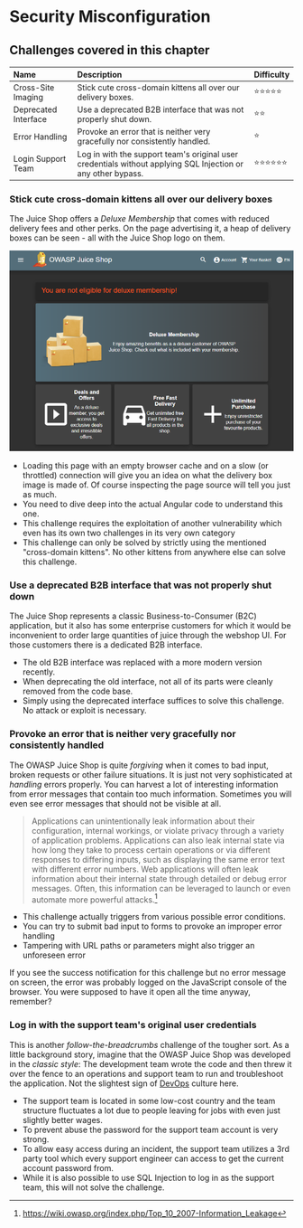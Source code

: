 # Security Misconfiguration

## Challenges covered in this chapter

| Name                 | Description                                                                                                  | Difficulty |
|:---------------------|:-------------------------------------------------------------------------------------------------------------|:-----------|
| Cross-Site Imaging   | Stick cute cross-domain kittens all over our delivery boxes.                                                 | ⭐⭐⭐⭐⭐   |
| Deprecated Interface | Use a deprecated B2B interface that was not properly shut down.                                              | ⭐⭐        |
| Error Handling       | Provoke an error that is neither very gracefully nor consistently handled.                                   | ⭐         |
| Login Support Team   | Log in with the support team's original user credentials without applying SQL Injection or any other bypass. | ⭐⭐⭐⭐⭐⭐  |

### Stick cute cross-domain kittens all over our delivery boxes

The Juice Shop offers a _Deluxe Membership_ that comes with reduced
delivery fees and other perks. On the page advertising it, a heap of
delivery boxes can be seen - all with the Juice Shop logo on them.

![Vanilla Deluxe Membership page](img/deluxe-membership_page.png)

* Loading this page with an empty browser cache and on a slow (or
  throttled) connection will give you an idea on what the delivery box
  image is made of. Of course inspecting the page source will tell you
  just as much.
* You need to dive deep into the actual Angular code to understand this
  one.
* This challenge requires the exploitation of another vulnerability
  which even has its own two challenges in its very own category
* This challenge can only be solved by strictly using the mentioned
  "cross-domain kittens". No other kittens from anywhere else can solve
  this challenge.

### Use a deprecated B2B interface that was not properly shut down

The Juice Shop represents a classic Business-to-Consumer (B2C)
application, but it also has some enterprise customers for which it
would be inconvenient to order large quantities of juice through the
webshop UI. For those customers there is a dedicated B2B interface.

* The old B2B interface was replaced with a more modern version
  recently.
* When deprecating the old interface, not all of its parts were cleanly
  removed from the code base.
* Simply using the deprecated interface suffices to solve this
  challenge. No attack or exploit is necessary.

### Provoke an error that is neither very gracefully nor consistently handled

The OWASP Juice Shop is quite _forgiving_ when it comes to bad input,
broken requests or other failure situations. It is just not very
sophisticated at _handling_ errors properly. You can harvest a lot of
interesting information from error messages that contain too much
information. Sometimes you will even see error messages that should not
be visible at all.

> Applications can unintentionally leak information about their
> configuration, internal workings, or violate privacy through a variety
> of application problems. Applications can also leak internal state via
> how long they take to process certain operations or via different
> responses to differing inputs, such as displaying the same error text
> with different error numbers. Web applications will often leak
> information about their internal state through detailed or debug error
> messages. Often, this information can be leveraged to launch or even
> automate more powerful attacks.[^1]

* This challenge actually triggers from various possible error
  conditions.
* You can try to submit bad input to forms to provoke an improper error
  handling
* Tampering with URL paths or parameters might also trigger an
  unforeseen error

If you see the success notification for this challenge but no error
message on screen, the error was probably logged on the JavaScript
console of the browser. You were supposed to have it open all the time
anyway, remember?

### Log in with the support team's original user credentials

This is another _follow-the-breadcrumbs_ challenge of the tougher sort.
As a little background story, imagine that the OWASP Juice Shop was
developed in the _classic style_: The development team wrote the code
and then threw it over the fence to an operations and support team to
run and troubleshoot the application. Not the slightest sign of
[DevOps](https://en.wikipedia.org/wiki/DevOps) culture here.

* The support team is located in some low-cost country and the team
  structure fluctuates a lot due to people leaving for jobs with even
  just slightly better wages.
* To prevent abuse the password for the support team account is very
  strong.
* To allow easy access during an incident, the support team utilizes a
  3rd party tool which every support engineer can access to get the
  current account password from.
* While it is also possible to use SQL Injection to log in as the
  support team, this will not solve the challenge.

[^1]: https://wiki.owasp.org/index.php/Top_10_2007-Information_Leakage

